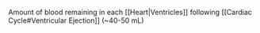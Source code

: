 Amount of blood remaining in each [[Heart|Ventricles]] following [[Cardiac Cycle#Ventricular Ejection]] (~40-50 mL)